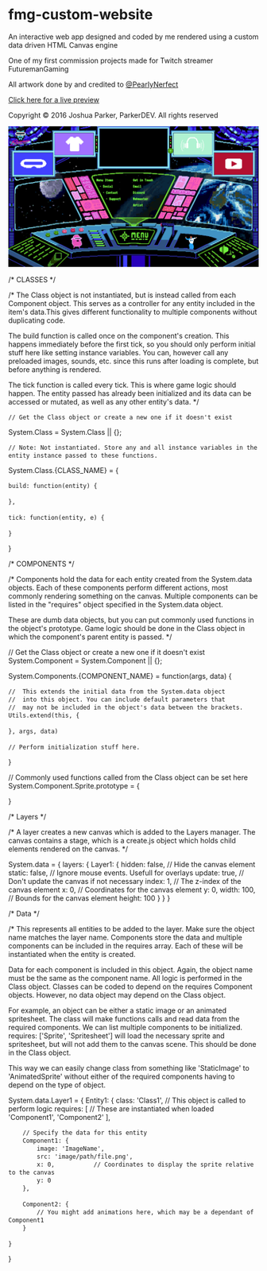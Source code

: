 # fmg-custom-website
An interactive web app designed and coded by me rendered using a custom data driven HTML Canvas engine

One of my first commission projects made for Twitch streamer FuturemanGaming

All artwork done by and credited to [@PearIyNerfect](https://twitter.com/peariynerfect)

[Click here for a live preview](http://35.206.95.106/fmg-custom-website/)

Copyright © 2016 Joshua Parker, ParkerDEV. All rights reserved

![Screen shot of the app](render-040120_164010.png)

/* CLASSES */

/* The Class object is not instantiated, but is instead called from each Component object. This serves as a controller for any entity included in the item's data.This gives different functionality to multiple components without duplicating code.

The build function is called once on the component's creation. This happens immediately before the first tick, so you should only perform initial stuff here like setting instance variables. You can, however call any preloaded images, sounds, etc. since this runs after loading is complete, but before anything is rendered.

The tick function is called every tick. This is where game logic should happen. The entity passed has already been initialized and its data can be accessed or mutated, as well as any other entity's data. */


	// Get the Class object or create a new one if it doesn't exist
System.Class = System.Class || {};

	// Note: Not instantiated. Store any and all instance variables in the
  	entity instance passed to these functions.
System.Class.{CLASS_NAME} = {

	build: function(entity) {
		
	},

	tick: function(entity, e) {
		
	}

}



/* COMPONENTS */

/* Components hold the data for each entity created from the System.data objects.
Each of these components perform different actions, most commonly rendering something on the canvas. Multiple components can be listed in the "requires" object specified in the System.data object.

These are dumb data objects, but you can put commonly used functions in the object's prototype. Game logic should be done in the Class object in which the component's parent entity is passed. */


// Get the Class object or create a new one if it doesn't exist
System.Component = System.Component || {};

System.Components.{COMPONENT_NAME} = function(args, data) {
	
	//	This extends the initial data from the System.data object
	//	into this object. You can include default parameters that
	//	may not be included in the object's data between the brackets.
	Utils.extend(this, {

	}, args, data)

	// Perform initialization stuff here.
}

// Commonly used functions called from the Class object can be set here
System.Component.Sprite.prototype = {
	
}



/* Layers */

/* A layer creates a new canvas which is added to the Layers manager.
The canvas contains a stage, which is a create.js object which holds child elements rendered on the canvas. */

System.data = {
	layers: {
		Layer1: {
			hidden: false,	// Hide the canvas element
			static: false,	// Ignore mouse events. Usefull for overlays
			update: true,	// Don't update the canvas if not necessary
			index: 1,		// The z-index of the canvas element
			x: 0,			// Coordinates for the canvas element
			y: 0,
			width: 100,		// Bounds for the canvas element
			height: 100
		}
	}
}



/* Data */

/* This represents all entities to be added to the layer. Make sure the object name matches the layer name. Components store the data and multiple components can be included in the requires array. Each of these will be instantiated when the entity is created.

Data for each component is included in this object. Again, the object name must be the same as the component name. All logic is performed in the Class object. Classes can be coded to depend on the requires Component objects. However, no data object may depend on the Class object.

For example, an object can be either a static image or an animated spritesheet. The class will make functions calls and read data from the required components. We can list multiple components to be initialized. requires: ['Sprite', 'Spritesheet'] will load the necessary sprite and spritesheet, but will not add them to the canvas scene. This should be done in the Class object.

This way we can easily change class from something like 'StaticImage' to 'AnimatedSprite' without either of the required components having to depend on the type of object.

System.data.Layer1 = {
	Entity1: {
		class: 'Class1',	// This object is called to perform logic
		requires: [			// These are instantiated when loaded
			'Component1',
			'Component2'
		], 

		// Specify the data for this entity
		Component1: {
			image: 'ImageName',
			src: 'image/path/file.png',
			x: 0,			// Coordinates to display the sprite relative to the canvas
			y: 0
		},

		Component2: {
			// You might add animations here, which may be a dependant of Component1
		}

	}
}
